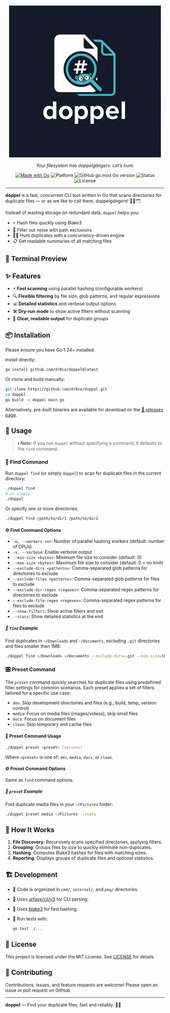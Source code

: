 <p align="center">
  <img src="./assets/logo1024x1024.png" alt="doppel logo" height="480">
</p>

<!-- <h1 align="center">🧿 doppel</h1> -->
<p align="center"><em>Your filesystem has doppelgängers. Let’s hunt.</em></p>

<p align="center">
  <a href="https://golang.org"><img alt="Made with Go" src="https://img.shields.io/badge/Made%20with-Go-00ADD8?logo=go"></a>
  <img alt="Platform" src="https://img.shields.io/badge/platform-linux%20%7C%20macOS%20%7C%20Windows-blue">
  <img alt="GitHub go.mod Go version" src="https://img.shields.io/github/go-mod/go-version/dr8co/doppel?logo=go">
  <img alt="Status" src="https://img.shields.io/badge/status-alpha-orange">
  <img alt="License" src="https://img.shields.io/github/license/dr8co/doppel">
</p>

---

**doppel** is a fast, concurrent CLI tool written in Go that scans directories for duplicate files —
or as we like to call them, _doppelgängers_! 🕵️‍♂️🗂️

Instead of wasting storage on redundant data, `doppel` helps you:

- ⚡️ Hash files quickly using Blake3
- 🚫 Filter out noise with path exclusions
- 🏃‍♂️ Hunt duplicates with a concurrency-driven engine
- 📋 Get readable summaries of all matching files

## 🔮 Terminal Preview

## ✨ Features

- ⚡️ **Fast scanning** using parallel hashing (configurable workers)
- 🔍 **Flexible filtering** by file size, glob patterns, and regular expressions
- 📊 **Detailed statistics** and verbose output options
- 🛠️ **Dry-run mode** to show active filters without scanning
- 📄 **Clear, readable output** for duplicate groups

## 📦 Installation

Please ensure you have Go 1.24+ installed.

Install directly:

```sh
go install github.com/dr8co/doppel@latest
```

Or clone and build manually:

```sh
git clone https://github.com/dr8co/doppel.git
cd doppel
go build -o doppel main.go
```

Alternatively, pre-built binaries are available for download on the
[🚀 releases page](https://github.com/dr8co/doppel/releases).

## 🚀 Usage

> **ℹ️ Note:** If you run `doppel` without specifying a command, it defaults to the `find` command.

### 🔎 Find Command

Run `doppel find` (or simply `doppel`) to scan for duplicate files in the current directory:

```sh
./doppel find
# or simply
./doppel
```

Or specify one or more directories:

```sh
./doppel find /path/to/dir1 /path/to/dir2
```

#### ⚙️ Find Command Options

- `-w, --workers <n>`: Number of parallel hashing workers (default: number of CPUs)
- `-v, --verbose`: Enable verbose output
- `--min-size <bytes>`: Minimum file size to consider (default: 0)
- `--max-size <bytes>`: Maximum file size to consider (default: 0 = no limit)
- `--exclude-dirs <patterns>`: Comma-separated glob patterns for directories to exclude
- `--exclude-files <patterns>`: Comma-separated glob patterns for files to exclude
- `--exclude-dir-regex <regexes>`: Comma-separated regex patterns for directories to exclude
- `--exclude-file-regex <regexes>`: Comma-separated regex patterns for files to exclude
- `--show-filters`: Show active filters and exit
- `--stats`: Show detailed statistics at the end

##### 🧪 `find` Example

Find duplicates in `~/Downloads` and `~/Documents`, excluding `.git` directories and files smaller than 1MB:

```sh
./doppel find ~/Downloads ~/Documents --exclude-dirs=.git --min-size=1048576 --stats
```

### 🎛️ Preset Command

The `preset` command quickly searches for duplicate files using predefined filter settings for common scenarios.
Each preset applies a set of filters tailored for a specific use case:

- `dev`: Skip development directories and files (e.g., build, temp, version control)
- `media`: Focus on media files (images/videos), skip small files
- `docs`: Focus on document files
- `clean`: Skip temporary and cache files

#### 🔧 Preset Command Usage

```sh
./doppel preset <preset> [options]
```

Where `<preset>` is one of: `dev`, `media`, `docs`, or `clean`.

#### ⚙️ Preset Command Options

Same as `find` command options.

##### 🧪 `preset` Example

Find duplicate media files in your `~/Pictures` folder:

```sh
./doppel preset media ~/Pictures --stats
```

## 🧬 How It Works

1. **File Discovery**: Recursively scans specified directories, applying filters.
2. **Grouping**: Groups files by size to quickly eliminate non-duplicates.
3. **Hashing**: Computes Blake3 hashes for files with matching sizes.
4. **Reporting**: Displays groups of duplicate files and optional statistics.

## 🏗️ Development

- 📁 Code is organized in `cmd/`, `internal/`, and `pkg/` directories.
- 🧩 Uses [urfave/cli/v3](https://github.com/urfave/cli) for CLI parsing.
- 🔑 Uses [blake3](https://github.com/lukechampine/blake3) for fast hashing.
- 🧪 Run tests with:

  ```sh
  go test ./...
  ```

## 📜 License

This project is licensed under the MIT License. See [LICENSE](LICENSE) for details.

## 🤝 Contributing

Contributions, issues, and feature requests are welcome! Please open an issue or pull request on GitHub.

---

**doppel** — Find your duplicate files, fast and reliably. 🧿✨
